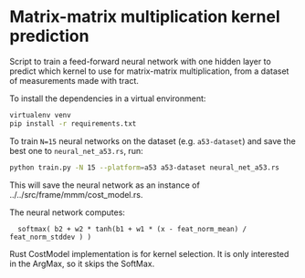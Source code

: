# Matrix-matrix multiplication kernel prediction

Script to train a feed-forward neural network with one hidden layer to
predict which kernel to use for matrix-matrix multiplication, from a dataset
of measurements made with tract.

To install the dependencies in a virtual environment:

```sh
virtualenv venv
pip install -r requirements.txt
```

To train `N=15` neural networks on the dataset (e.g. `a53-dataset`) and save the
best one to `neural_net_a53.rs`, run:

```sh
python train.py -N 15 --platform=a53 a53-dataset neural_net_a53.rs
```

This will save the neural network as an instance of ../../src/frame/mmm/cost_model.rs.

The neural network computes:

```
  softmax( b2 + w2 * tanh(b1 + w1 * (x - feat_norm_mean) / feat_norm_stddev ) )
```

Rust CostModel implementation is for kernel selection. It is only interested in the ArgMax, so it skips the SoftMax.
